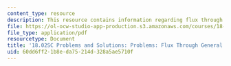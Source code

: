 ```yaml
---
content_type: resource
description: This resource contains information regarding flux through general surfaces.
file: https://ol-ocw-studio-app-production.s3.amazonaws.com/courses/18-02sc-multivariable-calculus-fall-2010/60dd6ff21b8eda75214d328a5ae5710f_MIT18_02SC_pb_82_comb.pdf
file_type: application/pdf
resourcetype: Document
title: '18.02SC Problems and Solutions: Problems: Flux Through General Surfaces'
uid: 60dd6ff2-1b8e-da75-214d-328a5ae5710f
---
```

